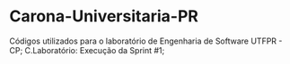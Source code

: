 # Carona-Universitaria-PR
Códigos utilizados para o laboratório de Engenharia de Software UTFPR - CP;
C.Laboratório: Execução da Sprint #1;
